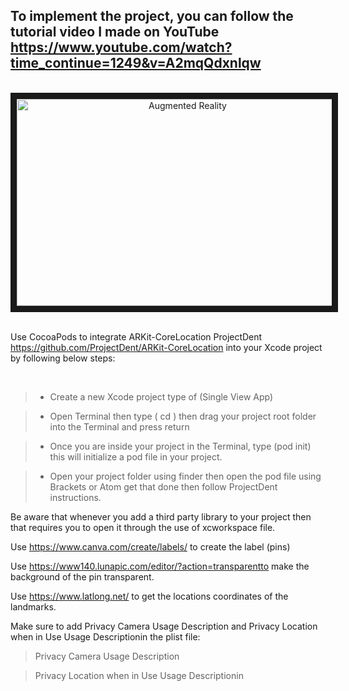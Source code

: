 
## To implement the project, you can follow the tutorial video I made on YouTube https://www.youtube.com/watch?time_continue=1249&v=A2mqQdxnlqw 

<br>
<a href="https://www.youtube.com/watch?time_continue=1249&v=A2mqQdxnlqw" target="_blank"><center><img src="https://i9.ytimg.com/vi/A2mqQdxnlqw/mqdefault.jpg?sqp=CKia2-gF&rs=AOn4CLA-V2ilusWf4js3XIXJ624AXKLKHw&time=1561775645546" 
alt="Augmented Reality" width="531" height="331" border="10" /></center></a>

<br>

Use CocoaPods to integrate ARKit-CoreLocation ProjectDent https://github.com/ProjectDent/ARKit-CoreLocation 
into your Xcode project by following below steps:


<br>

> - Create a new Xcode project type of (Single View App) 

> - Open Terminal then type ( cd ) then drag your project root folder into the Terminal and press return 

> - Once you are inside your project in the Terminal, type (pod init) this will initialize a pod file in your project. 

> - Open your project folder using finder then open the pod file using Brackets or Atom get that done then follow ProjectDent instructions. 


Be aware that whenever you add a third party library to your project then that requires you to open it through the use of xcworkspace file. 


 Use https://www.canva.com/create/labels/  to create the label  (pins)
 
 Use https://www140.lunapic.com/editor/?action=transparentto make the background of the pin transparent.
 
 Use https://www.latlong.net/  to get the locations coordinates of the landmarks.


Make sure to add Privacy Camera Usage Description and Privacy
  Location when in Use Usage Descriptionin the plist file:

> Privacy Camera Usage Description 


> Privacy Location when in Use Usage Descriptionin
